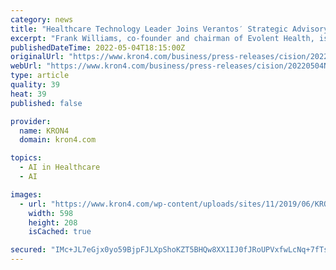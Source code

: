 ```yaml
---
category: news
title: "Healthcare Technology Leader Joins Verantos′ Strategic Advisory Board"
excerpt: "Frank Williams, co-founder and chairman of Evolent Health, is a value-based healthcare expert ... By incorporating robust clinical narrative data, artificial intelligence technology, and measured validity, Verantos is the first company to generate research ..."
publishedDateTime: 2022-05-04T18:15:00Z
originalUrl: "https://www.kron4.com/business/press-releases/cision/20220504NY45600/healthcare-technology-leader-joins-verantos′-strategic-advisory-board/"
webUrl: "https://www.kron4.com/business/press-releases/cision/20220504NY45600/healthcare-technology-leader-joins-verantos′-strategic-advisory-board/"
type: article
quality: 39
heat: 39
published: false

provider:
  name: KRON4
  domain: kron4.com

topics:
  - AI in Healthcare
  - AI

images:
  - url: "https://www.kron4.com/wp-content/uploads/sites/11/2019/06/KRON4_Transparent-Equal-Height.png"
    width: 598
    height: 208
    isCached: true

secured: "IMc+JL7eGjx0yo59BjpFJLXpShoKZT5BHQw8XX1IJ0fJRoUPVxfwLcNq+7fTsrGwJ06cQeRde3Gyd5ya0sbqwIvMGEhWKkuguC5RiU6i6LjiWMTNyWC5m71UHd0OMEAu/xrsOfzCZBfX8Fe/26bRQheg/qPWcegzIspMYkTUKZH/xq++ytGjuslnHsmec35hzNcv286zfOWUEzCnjf83PE/Fiq9202M3xZ4DeHUIIxAp4rG7Lamm6E4tii6es6C9GjOAedKOAlTtMjLSxQZAWV30CSPYdCihrq3XpGg9Baq6IO80ei6wKeik2O0NqN7mlkhpO+NSuIapedXUoI5u3kpGtHZLGQc+8BkNcb58SGs=;dybjYK0y7d9rnj8/akZkzA=="
---
```


